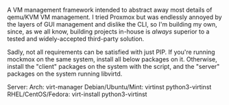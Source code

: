 A VM management framework intended to abstract away most details of qemu/KVM VM management. I tried Proxmox but was endlessly annoyed by the layers of GUI management and dislike the CLI, so I'm building my own, since, as we all know, building projects in-house is *always* superior to a tested and widely-accepted third-party solution. 

Sadly, not all requirements can be satisfied with just PIP. If you're running mockmox on the same system, install all below packages on it.
Otherwise, install the "client" packages on the system with the script, and the "server" packages on the system running libvirtd.

Server:
Arch: virt-manager
Debian/Ubuntu/Mint: virtinst python3-virtinst
RHEL/CentOS/Fedora: virt-install python3-virtinst

